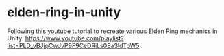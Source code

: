 # elden-ring-in-unity
Following this youtube tutorial to recreate various Elden Ring mechanics in Unity. https://www.youtube.com/playlist?list=PLD_vBJjpCwJvP9F9CeDRiLs08a3ldTpW5

